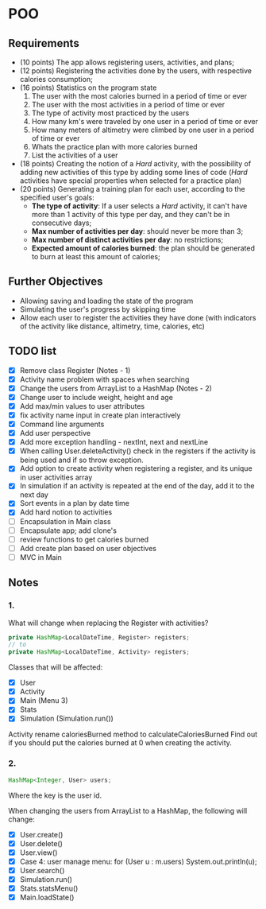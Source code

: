 # POO

## Requirements

- (10 points) The app allows registering users, activities, and plans;
- (12 points) Registering the activities done by the users, with respective calories consumption;
- (16 points) Statistics on the program state
  1. The user with the most calories burned in a period of time or ever
  2. The user with the most activities in a period of time or ever
  3. The type of activity most practiced by the users
  4. How many km's were traveled by one user in a period of time or ever
  5. How many meters of altimetry were climbed by one user in a period of time or ever
  6. Whats the practice plan with more calories burned
  7. List the activities of a user
- (18 points) Creating the notion of a *Hard* activity, with the possibility of adding new activities of this type by adding some lines of code (*Hard* activities have special properties when selected for a practice plan)
- (20 points) Generating a training plan for each user, according to the specified user's goals:
  - **The type of activity**: If a user selects a *Hard* activity, it can't have more than 1 activity of this type per day, and they can't be in consecutive days;
  - **Max number of activities per day**: should never be more than 3;
  - **Max number of distinct activities per day**: no restrictions;
  - **Expected amount of calories burned**: the plan should be generated to burn at least this amount of calories;

## Further Objectives

- Allowing saving and loading the state of the program
- Simulating the user's progress by skipping time
- Allow each user to register the activities they have done (with indicators of the activity like distance, altimetry, time, calories, etc)

## TODO list

- [x] Remove class Register (Notes - 1)
- [x] Activity name problem with spaces when searching
- [x] Change the users from ArrayList to a HashMap (Notes - 2)
- [x] Change user to include weight, height and age
- [x] Add max/min values to user attributes
- [x] fix activity name input in create plan interactively
- [x] Command line arguments
- [x] Add user perspective
- [x] Add more exception handling - nextInt, next and nextLine
- [x] When calling User.deleteActivity() check in the registers if the activity is being used and if so throw exception.
- [x] Add option to create activity when registering a register, and its unique in user activities array
- [x] In simulation if an activity is repeated at the end of the day, add it to the next day
- [x] Sort events in a plan by date time
- [x] Add hard notion to activities
- [ ] Encapsulation in Main class
- [ ] Encapsulate app; add clone's
- [ ] review functions to get calories burned
- [ ] Add create plan based on user objectives
- [ ] MVC in Main

## Notes

### 1.

What will change when replacing the Register with activities?

```java
private HashMap<LocalDateTime, Register> registers;
// to
private HashMap<LocalDateTime, Activity> registers;
```

Classes that will be affected:
- [x] User
- [x] Activity
- [x] Main (Menu 3)
- [x] Stats
- [x] Simulation (Simulation.run())

Activity rename caloriesBurned method to calculateCaloriesBurned
Find out if you should put the calories burned at 0 when creating the activity.

### 2.

```java
HashMap<Integer, User> users;
```

Where the key is the user id.

When changing the users from ArrayList to a HashMap, the following will change:

- [x] User.create()
- [x] User.delete()
- [x] User.view()
- [x] Case 4: user manage menu: for (User u : m.users) System.out.println(u);
- [x] User.search()
- [x] Simulation.run()
- [x] Stats.statsMenu()
- [x] Main.loadState()

